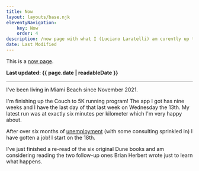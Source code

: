 ```yaml
---
title: Now
layout: layouts/base.njk
eleventyNavigation:
    key: Now
    order: 4
description: /now page with what I (Luciano Laratelli) am curently up to.
date: Last Modified
---
```


This is a [now page](https://nownownow.com/about).

**Last updated: {{ page.date | readableDate }}**
<hr/>

I've been living in Miami Beach since November 2021. 

I'm finishing up the Couch to 5K running program! The app I got has nine weeks
and I have the last day of that last week on Wednesday the 13th. My latest run
was at exactly six minutes per kilometer which I'm very happy about.

After over six months of
[unemployment](https://www.linkedin.com/posts/luciano-laratelli-663851a1_i-was-unfortunately-part-of-the-layoffs-at-activity-7103053841058680832-c3Dm?utm_source=share&utm_medium=member_desktop)
(with some consulting sprinkled in) I have gotten a job! I start on the 18th.

I've just finished a re-read of the six original Dune books and am considering
reading the two follow-up ones Brian Herbert wrote just to learn what happens.
